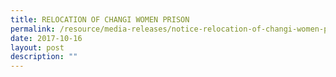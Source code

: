 ```yaml
---
title: RELOCATION OF CHANGI WOMEN PRISON
permalink: /resource/media-releases/notice-relocation-of-changi-women-prison
date: 2017-10-16
layout: post
description: ""
---
```

